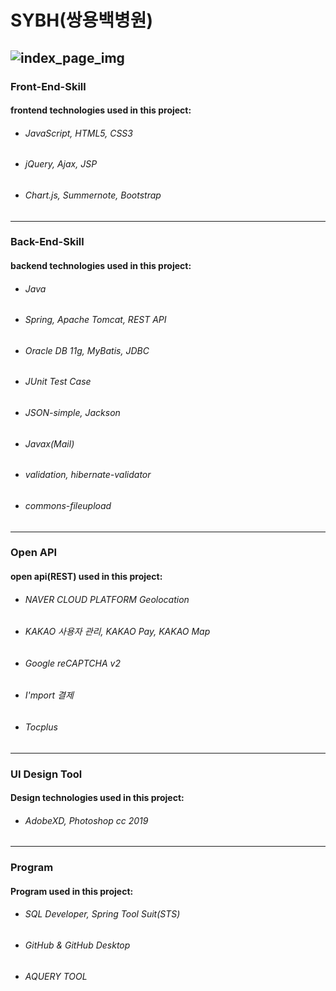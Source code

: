# SYBH(쌍용백병원)
![index_page_img](https://user-images.githubusercontent.com/48780833/65881701-c175c600-e3ce-11e9-9dd5-cd16410c0da2.JPG)
---
### Front-End-Skill
#### frontend technologies used in this project:
- ###### JavaScript, HTML5, CSS3
- ###### jQuery, Ajax, JSP
- ###### Chart.js, Summernote, Bootstrap
---
### Back-End-Skill
#### backend technologies used in this project:
- ###### Java
- ###### Spring, Apache Tomcat, REST API
- ###### Oracle DB 11g, MyBatis, JDBC
- ###### JUnit Test Case
- ###### JSON-simple, Jackson
- ###### Javax(Mail)
- ###### validation, hibernate-validator
- ###### commons-fileupload
---
### Open API
#### open api(REST) used in this project:
- ###### NAVER CLOUD PLATFORM Geolocation
- ###### KAKAO 사용자 관리, KAKAO Pay, KAKAO Map
- ###### Google reCAPTCHA v2
- ###### I'mport 결제
- ###### Tocplus
---
### UI Design Tool
#### Design technologies used in this project:
- ###### AdobeXD, Photoshop cc 2019
---
### Program
#### Program used in this project:
- ###### SQL Developer, Spring Tool Suit(STS)
- ###### GitHub & GitHub Desktop
- ###### AQUERY TOOL
